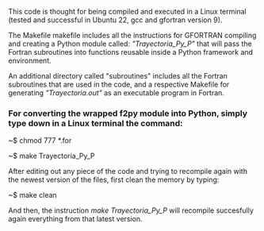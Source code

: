 This code is thought for being compiled and executed in a Linux terminal (tested and successful in Ubuntu 22, gcc and gfortran version 9). 

The Makefile makefile includes all the instructions for GFORTRAN compiling and creating a Python module called: *"Trayectoria_Py_P"* that will pass the Fortran subroutines into functions reusable inside a Python framework and environment.

An additional directory called "subroutines" includes all the Fortran subroutines that are used in the code, and a respective Makefile for generating *"Trayectoria.out"* as an executable program in Fortran.

<h3>For converting the wrapped f2py module into Python, simply type down in a Linux terminal the command: </h3>

~$ chmod 777 *.for

~$ make Trayectoria_Py_P

After editing out any piece of the code and trying to recompile again with the newest version of the files, first clean the memory by typing:

~$ make clean

And then, the instruction *make Trayectoria_Py_P* will recompile succesfully again everything from that latest version.
